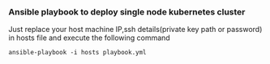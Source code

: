 ### Ansible playbook to deploy single node kubernetes cluster

Just replace your host machine IP,ssh details(private key path or password) in hosts file and execute the following command

```ansible-playbook -i hosts playbook.yml```
